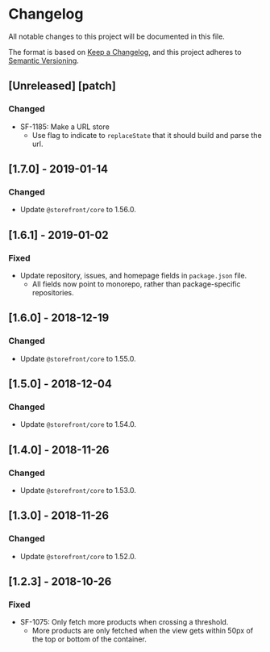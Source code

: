 # Changelog
All notable changes to this project will be documented in this file.

The format is based on [Keep a Changelog](https://keepachangelog.com/en/1.0.0/),
and this project adheres to [Semantic Versioning](https://semver.org/spec/v2.0.0.html).

## [Unreleased] [patch]
### Changed
- SF-1185: Make a URL store
  - Use flag to indicate to `replaceState` that it should build and parse the url.

## [1.7.0] - 2019-01-14
### Changed
- Update `@storefront/core` to 1.56.0.

## [1.6.1] - 2019-01-02
### Fixed
- Update repository, issues, and homepage fields in `package.json` file.
  - All fields now point to monorepo, rather than package-specific repositories.

## [1.6.0] - 2018-12-19
### Changed
- Update `@storefront/core` to 1.55.0.

## [1.5.0] - 2018-12-04
### Changed
- Update `@storefront/core` to 1.54.0.

## [1.4.0] - 2018-11-26
### Changed
- Update `@storefront/core` to 1.53.0.

## [1.3.0] - 2018-11-26
### Changed
- Update `@storefront/core` to 1.52.0.

## [1.2.3] - 2018-10-26
### Fixed
- SF-1075: Only fetch more products when crossing a threshold.
  - More products are only fetched when the view gets within 50px of the top or bottom of the container.
